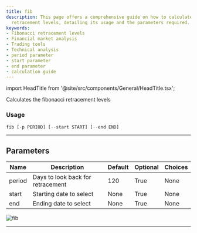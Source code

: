 ```yaml
---
title: fib
description: This page offers a comprehensive guide on how to calculate Fibonacci
  retracement levels, detailing its usage and the parameters required.
keywords:
- Fibonacci retracement levels
- Financial market analysis
- Trading tools
- Technical analysis
- period parameter
- start parameter
- end parameter
- calculation guide
---
```


import HeadTitle from '@site/src/components/General/HeadTitle.tsx';

<HeadTitle title="etf/ta/fib - Reference | OpenBB Terminal Docs" />

Calculates the fibonacci retracement levels

### Usage

```python
fib [-p PERIOD] [--start START] [--end END]
```

---

## Parameters

| Name | Description | Default | Optional | Choices |
| ---- | ----------- | ------- | -------- | ------- |
| period | Days to look back for retracement | 120 | True | None |
| start | Starting date to select | None | True | None |
| end | Ending date to select | None | True | None |

![fib](https://user-images.githubusercontent.com/46355364/154310727-81a1eab3-5565-42c7-8b47-4f80288dd700.png)

---
